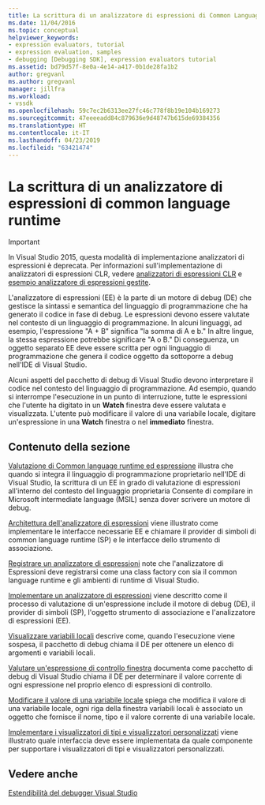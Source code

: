```yaml
---
title: La scrittura di un analizzatore di espressioni di Common Language Runtime | Microsoft Docs
ms.date: 11/04/2016
ms.topic: conceptual
helpviewer_keywords:
- expression evaluators, tutorial
- expression evaluation, samples
- debugging [Debugging SDK], expression evaluators tutorial
ms.assetid: bd79d57f-8e0a-4e14-a417-0b1de28fa1b2
author: gregvanl
ms.author: gregvanl
manager: jillfra
ms.workload:
- vssdk
ms.openlocfilehash: 59c7ec2b6313ee27fc46c778f8b19e104b169273
ms.sourcegitcommit: 47eeeeadd84c879636e9d48747b615de69384356
ms.translationtype: HT
ms.contentlocale: it-IT
ms.lasthandoff: 04/23/2019
ms.locfileid: "63421474"
---
```

# <a name="writing-a-common-language-runtime-expression-evaluator"></a>La scrittura di un analizzatore di espressioni di common language runtime
> [!IMPORTANT]
> In Visual Studio 2015, questa modalità di implementazione analizzatori di espressioni è deprecata. Per informazioni sull'implementazione di analizzatori di espressioni CLR, vedere [analizzatori di espressioni CLR](https://github.com/Microsoft/ConcordExtensibilitySamples/wiki/CLR-Expression-Evaluators) e [esempio analizzatore di espressioni gestite](https://github.com/Microsoft/ConcordExtensibilitySamples/wiki/Managed-Expression-Evaluator-Sample).

 L'analizzatore di espressioni (EE) è la parte di un motore di debug (DE) che gestisce la sintassi e semantica del linguaggio di programmazione che ha generato il codice in fase di debug. Le espressioni devono essere valutate nel contesto di un linguaggio di programmazione. In alcuni linguaggi, ad esempio, l'espressione "A + B" significa "la somma di A e b." In altre lingue, la stessa espressione potrebbe significare "A o B." Di conseguenza, un oggetto separato EE deve essere scritta per ogni linguaggio di programmazione che genera il codice oggetto da sottoporre a debug nell'IDE di Visual Studio.

 Alcuni aspetti del pacchetto di debug di Visual Studio devono interpretare il codice nel contesto del linguaggio di programmazione. Ad esempio, quando si interrompe l'esecuzione in un punto di interruzione, tutte le espressioni che l'utente ha digitato in un **Watch** finestra deve essere valutata e visualizzata. L'utente può modificare il valore di una variabile locale, digitare un'espressione in una **Watch** finestra o nel **immediato** finestra.

## <a name="in-this-section"></a>Contenuto della sezione
 [Valutazione di Common language runtime ed espressione](../../extensibility/debugger/common-language-runtime-and-expression-evaluation.md) illustra che quando si integra il linguaggio di programmazione proprietario nell'IDE di Visual Studio, la scrittura di un EE in grado di valutazione di espressioni all'interno del contesto del linguaggio proprietaria Consente di compilare in Microsoft intermediate language (MSIL) senza dover scrivere un motore di debug.

 [Architettura dell'analizzatore di espressioni](../../extensibility/debugger/expression-evaluator-architecture.md) viene illustrato come implementare le interfacce necessarie EE e chiamare il provider di simboli di common language runtime (SP) e le interfacce dello strumento di associazione.

 [Registrare un analizzatore di espressioni](../../extensibility/debugger/registering-an-expression-evaluator.md) note che l'analizzatore di Espressioni deve registrarsi come una class factory con sia il common language runtime e gli ambienti di runtime di Visual Studio.

 [Implementare un analizzatore di espressioni](../../extensibility/debugger/implementing-an-expression-evaluator.md) viene descritto come il processo di valutazione di un'espressione include il motore di debug (DE), il provider di simboli (SP), l'oggetto strumento di associazione e l'analizzatore di espressioni (EE).

 [Visualizzare variabili locali](../../extensibility/debugger/displaying-locals.md) descrive come, quando l'esecuzione viene sospesa, il pacchetto di debug chiama il DE per ottenere un elenco di argomenti e variabili locali.

 [Valutare un'espressione di controllo finestra](../../extensibility/debugger/evaluating-a-watch-window-expression.md) documenta come pacchetto di debug di Visual Studio chiama il DE per determinare il valore corrente di ogni espressione nel proprio elenco di espressioni di controllo.

 [Modificare il valore di una variabile locale](../../extensibility/debugger/changing-the-value-of-a-local.md) spiega che modifica il valore di una variabile locale, ogni riga della finestra variabili locali è associato un oggetto che fornisce il nome, tipo e il valore corrente di una variabile locale.

 [Implementare i visualizzatori di tipi e visualizzatori personalizzati](../../extensibility/debugger/implementing-type-visualizers-and-custom-viewers.md) viene illustrato quale interfaccia deve essere implementata da quale componente per supportare i visualizzatori di tipi e visualizzatori personalizzati.

## <a name="see-also"></a>Vedere anche
 [Estendibilità del debugger Visual Studio](../../extensibility/debugger/visual-studio-debugger-extensibility.md)